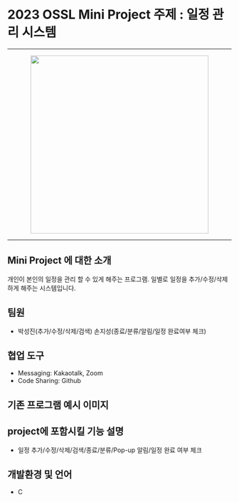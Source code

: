 # 2023 OSSL Mini Project 주제 : 일정 관리 시스템
___
<p align="center"><img src="https://user-images.githubusercontent.com/130471388/236680117-3004488d-02e7-402d-b58f-76f7516f6d99.png" width="400" height="400"/></p>

___

## Mini Project 에 대한 소개
개인이 본인의 일정을 관리 할 수 있게 해주는 프로그램. 일별로 일정을 추가/수정/삭제 하게 해주는 시스템입니다.

## 팀원
- 박성진(추가/수정/삭제/검색) 손지성(종료/분류/알림/일정 완료여부 체크)

## 협업 도구
- Messaging: Kakaotalk, Zoom
- Code Sharing: Github

## 기존 프로그램 예시 이미지

## project에 포함시킬 기능 설명
- 일정 추가/수정/삭제/검색/종료/분류/Pop-up 알림/일정 완료 여부 체크

## 개발환경 및 언어
- C
